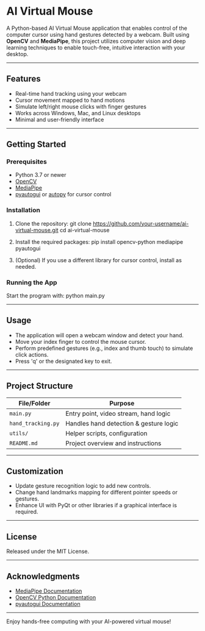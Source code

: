 # AI Virtual Mouse

A Python-based AI Virtual Mouse application that enables control of the computer cursor using hand gestures detected by a webcam. Built using **OpenCV** and **MediaPipe**, this project utilizes computer vision and deep learning techniques to enable touch-free, intuitive interaction with your desktop.

---

## Features

- Real-time hand tracking using your webcam
- Cursor movement mapped to hand motions
- Simulate left/right mouse clicks with finger gestures
- Works across Windows, Mac, and Linux desktops
- Minimal and user-friendly interface

---


## Getting Started

### Prerequisites

- Python 3.7 or newer
- [OpenCV](https://pypi.org/project/opencv-python/)
- [MediaPipe](https://pypi.org/project/mediapipe/)
- [pyautogui](https://pypi.org/project/pyautogui/) or [autopy](https://pypi.org/project/autopy/) for cursor control

### Installation

1. Clone the repository:
git clone https://github.com/your-username/ai-virtual-mouse.git
cd ai-virtual-mouse

2. Install the required packages:
pip install opencv-python mediapipe pyautogui

3. (Optional) If you use a different library for cursor control, install as needed.

### Running the App

Start the program with:
python main.py

---

## Usage

- The application will open a webcam window and detect your hand.
- Move your index finger to control the mouse cursor.
- Perform predefined gestures (e.g., index and thumb touch) to simulate click actions.
- Press 'q' or the designated key to exit.

---

## Project Structure

| File/Folder      | Purpose                              |
|------------------|--------------------------------------|
| `main.py`        | Entry point, video stream, hand logic|
| `hand_tracking.py`| Handles hand detection & gesture logic|
| `utils/`         | Helper scripts, configuration        |
| `README.md`      | Project overview and instructions    |

---

## Customization

- Update gesture recognition logic to add new controls.
- Change hand landmarks mapping for different pointer speeds or gestures.
- Enhance UI with PyQt or other libraries if a graphical interface is required.

---

## License

Released under the MIT License.

---

## Acknowledgments

- [MediaPipe Documentation](https://developers.google.com/mediapipe/)
- [OpenCV Python Documentation](https://docs.opencv.org/)
- [pyautogui Documentation](https://pyautogui.readthedocs.io/en/latest/)

---

Enjoy hands-free computing with your AI-powered virtual mouse!
